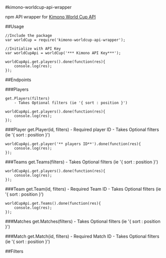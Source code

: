 #kimono-worldcup-api-wrapper

npm API wrapper for [Kimono World Cup API ](http://www.kimonolabs.com/worldcup/explorer)


##Usage

```node
//Include the package
var worldCup = require('kimono-worldcup-api-wrapper');

//Initialize with API Key
var worldCupApi = worldCup('*** Kimono API Key***');

worldCupApi.get.players().done(function(res){
	console.log(res);
});
```
##Endpoints

###Players

	get.Players(filters)
		- Takes Optional filters (ie '{ sort : position }')
	

```node
worldCupApi.get.players().done(function(res){
	console.log(res);
});
```
###Player
	get.Player(id, filters)
		- Required player ID
		- Takes Optional filters (ie '{ sort : position }')
```node
worldCupApi.get.player('** players ID**').done(function(res){
	console.log(res);
});
```

###Teams
	get.Teams(filters)
		- Takes Optional filters (ie '{ sort : position }')
	
```node
worldCupApi.get.players().done(function(res){
	console.log(res);
});
```
###Team
get.Team(id, filters)
		- Required Team ID
		- Takes Optional filters (ie '{ sort : position }')
```node
worldCupApi.get.Teams().done(function(res){
	console.log(res);
});
```

###Matches
	get.Matches(filters)
		- Takes Optional filters (ie '{ sort : position }')
	
###Match
	get.Match(id, filters)
		- Required Match ID
		- Takes Optional filters (ie '{ sort : position }')
	

##Filters



